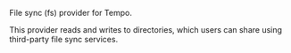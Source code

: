 File sync (fs) provider for Tempo.

This provider reads and writes to directories, which users can share using third-party file sync services.